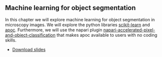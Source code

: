 ## Machine learning for object segmentation

In this chapter we will explore machine learning for object segmentation in microscopy images. We will explore the python libraries [scikit-learn](https://scikit-learn.org/) and [apoc](https://github.com/haesleinhuepf/apoc). Furthermore, we will use the napari plugin [napari-accelerated-pixel-and-object-classification](https://github.com/haesleinhuepf/napari-accelerated-pixel-and-object-classification) that makes apoc available to users with no coding skills. 

* [Download slides](https://github.com/BiAPoL/Image-data-science-with-Python-and-Napari-EPFL2022/raw/main/docs/day3a_machine_learning_apoc/Machine_Learning_for_BioImage_Analysis.pdf)
